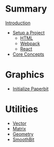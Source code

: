 # Summary
[Introduction](./introduction.md)
- [Setup a Project](./setup_a_project.md)
	- [HTML]()
	- [Webpack](./setup/webpack.md)
	- [React]()
- [Core Concepts](./core_concepts.md)

# Graphics
- [Initialize Paperbit](./graphics/initialize.md)
# Utilities
- [Vector](./utils/vector.md)
- [Matrix](./utils/matrix.md)
- [Geometry](./utils/geometry.md)
- [SmoothBit](./utils/smooth_bit.md)